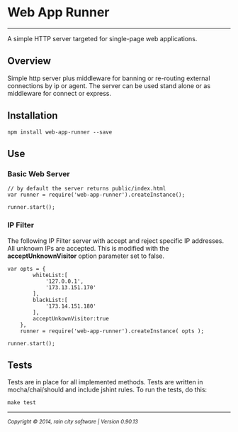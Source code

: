 # Web App Runner
- - -

A simple HTTP server targeted for single-page web applications.

## Overview

Simple http server plus middleware for banning or re-routing external connections by ip or agent. The server can be used stand alone or as middleware for connect or express.

## Installation

	npm install web-app-runner --save

## Use

### Basic Web Server

    // by default the server returns public/index.html
	var runner = require('web-app-runner').createInstance();

    runner.start();

### IP Filter

The following IP Filter server with accept and reject specific IP addresses.  All unknown IPs are accepted.  This is modified with the __acceptUnknownVisitor__ option parameter set to false.

	var opts = {
			whiteList:[
				'127.0.0.1',
				'173.13.151.170'
			],
			blackList:[
				'173.14.151.180'
			],
			acceptUnkownVisitor:true
		},
		runner = require('web-app-runner').createInstance( opts );
		
	runner.start();

## Tests

Tests are in place for all implemented methods. Tests are written in mocha/chai/should and include jshint rules.  To run the tests, do this:

	make test
	

	
- - -
<p><small><em>Copyright © 2014, rain city software | Version 0.90.13</em></small></p>
